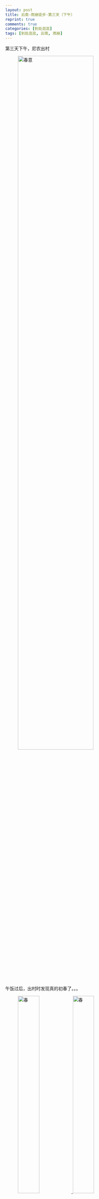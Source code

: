 ```yaml
---
layout: post
title: 云南-雨崩徒步-第三天（下午）
reprint: true
comments: true
categories: [到处逛逛]
tags: [到处逛逛, 云南, 雨崩]
---
```


第三天下午，尼农出村

<figure>
    <a href="/images/2016-03-24/DSC04280.jpg" target="_blank">
        <img src="/images/2016-03-24/DSC04280.jpg" alt="春意" width="75%">
    </a>
</figure>

午饭过后，出村时发现真的初春了。。。


<figure class="half">
    <a href="/images/2016-03-24/DSC04281.jpg" target="_blank">
        <img src="/images/2016-03-24/DSC04281.jpg" alt="春" width="40%">
    </a>
    <a href="/images/2016-03-24/DSC04283.jpg" target="_blank">
        <img src="/images/2016-03-24/DSC04283.jpg" alt="春" width="40%">
    </a>
</figure>

再来两张。。。

<figure>
    <a href="/images/2016-03-24/DSC04285.jpg" target="_blank">
        <img src="/images/2016-03-24/DSC04285.jpg" alt="上路" width="50%">
    </a>
</figure>

开始上路，在山坡上横走，一侧是坡下，一侧是山坡。。。


<figure class="half">
    <a href="/images/2016-03-24/DSC04288.jpg" target="_blank">
        <img src="/images/2016-03-24/DSC04288.jpg" alt="队伍" width="30%">
    </a>
    <a href="/images/2016-03-24/DSC04289.jpg" target="_blank">
        <img src="/images/2016-03-24/DSC04289.jpg" alt="队伍" width="30%">
    </a>
</figure>

刚出发不久，遇到一大批运送资源的队伍。。。狭路相逢，内侧让路。。。


<figure class="half">
    <a href="/images/2016-03-24/DSC04295.jpg" target="_blank">
        <img src="/images/2016-03-24/DSC04295.jpg" alt="谷底" width="40%">
    </a>
    <a href="/images/2016-03-24/DSC04296.jpg" target="_blank">
        <img src="/images/2016-03-24/DSC04296.jpg" alt="谷底" width="40%">
    </a>
</figure>

下方的木屋与马匹。。。


<figure class="half">
    <a href="/images/2016-03-24/DSC04297.jpg" target="_blank">
        <img src="/images/2016-03-24/DSC04297.jpg" alt="路" width="30%">
    </a>
    <a href="/images/2016-03-24/DSC04298.jpg" target="_blank">
        <img src="/images/2016-03-24/DSC04298.jpg" alt="路" width="30%">
    </a>
</figure>

前进的道路，不是很宽阔也不是很平直，不过方向是明确的。。。


<figure class="half">
    <a href="/images/2016-03-24/DSC04300.jpg" target="_blank">
        <img src="/images/2016-03-24/DSC04300.jpg" alt="路面" width="40%">
    </a>
    <a href="/images/2016-03-24/DSC04302.jpg" target="_blank">
        <img src="/images/2016-03-24/DSC04302.jpg" alt="路面" width="40%">
    </a>
</figure>

虽然可能坎坷了点儿，但是好在可以不影响前进的步伐。。。


<figure>
    <a href="/images/2016-03-24/DSC04303.jpg" target="_blank">
        <img src="/images/2016-03-24/DSC04303.jpg" alt="继续前进" width="50%">
    </a>
</figure>

继续前进。。。


<figure>
    <a href="/images/2016-03-24/DSC04304.jpg" target="_blank">
        <img src="/images/2016-03-24/DSC04304.jpg" alt="远处雪山" width="75%">
    </a>
</figure>

远处。雪山。。。


<figure>
    <a href="/images/2016-03-24/DSC04305.jpg" target="_blank">
        <img src="/images/2016-03-24/DSC04305.jpg" alt="远处雪山" width="75%">
    </a>
</figure>

拉近看看，嗯，不知道是啥雪山。。。


<figure>
    <a href="/images/2016-03-24/DSC04308.jpg" target="_blank">
        <img src="/images/2016-03-24/DSC04308.jpg" alt="山涧溪流" width="50%">
    </a>
</figure>

山涧之间，一股清流流下。。。


<figure>
    <a href="/images/2016-03-24/DSC04309.jpg" target="_blank">
        <img src="/images/2016-03-24/DSC04309.jpg" alt="树、热" width="50%">
    </a>
</figure>

我想说，你应该是很热吧。。。


<figure>
    <a href="/images/2016-03-24/DSC04311.jpg" target="_blank">
        <img src="/images/2016-03-24/DSC04311.jpg" alt="天空" width="75%">
    </a>
</figure>

天空是这样子的。。。


<figure class="half">
    <a href="/images/2016-03-24/DSC04313.jpg" target="_blank">
        <img src="/images/2016-03-24/DSC04313.jpg" alt="路面" width="40%">
    </a>
    <a href="/images/2016-03-24/DSC04314.jpg" target="_blank">
        <img src="/images/2016-03-24/DSC04314.jpg" alt="路面" width="40%">
    </a>
</figure>

路面是这样子的。。。


<figure>
    <a href="/images/2016-03-24/DSC04316.jpg" target="_blank">
        <img src="/images/2016-03-24/DSC04316.jpg" alt="前进" width="50%">
    </a>
</figure>

蜿蜒曲折的道路，继续前进。。。


<figure>
    <a href="/images/2016-03-24/DSC04319.jpg" target="_blank">
        <img src="/images/2016-03-24/DSC04319.jpg" alt="尼农" width="75%">
    </a>
</figure>

尼农就在前方。。。


<figure class="half">
    <a href="/images/2016-03-24/DSC04323.jpg" target="_blank">
        <img src="/images/2016-03-24/DSC04323.jpg" alt="桃花" width="40%">
    </a>
    <a href="/images/2016-03-24/DSC04326.jpg" target="_blank">
        <img src="/images/2016-03-24/DSC04326.jpg" alt="桃花" width="40%">
    </a>
</figure>

路边桃花朵朵开。。。


<figure class="half">
    <a href="/images/2016-03-24/DSC04340.jpg" target="_blank">
        <img src="/images/2016-03-24/DSC04340.jpg" alt="继续前进" width="40%">
    </a>
    <a href="/images/2016-03-24/DSC04348.jpg" target="_blank">
        <img src="/images/2016-03-24/DSC04348.jpg" alt="继续前进" width="40%">
    </a>
</figure>

继续前进。。。


<figure>
    <a href="/images/2016-03-24/DSC04349.jpg" target="_blank">
        <img src="/images/2016-03-24/DSC04349.jpg" alt="路旁" width="75%">
    </a>
</figure>

路旁，枯木林立，石头成群。。。


<figure>
    <a href="/images/2016-03-24/DSC04350.jpg" target="_blank">
        <img src="/images/2016-03-24/DSC04350.jpg" alt="路" width="75%">
    </a>
</figure>

路越来越难走。。。


<figure class="half">
    <img src="/images/2016-03-24/DSC04354.jpg" alt="石路" width="30%">
    <a href="/images/2016-03-24/DSC04355.jpg" target="_blank">
        <img src="/images/2016-03-24/DSC04355.jpg" alt="沙路" width="30%">
    </a>
</figure>

路变得不是崎岖的石头，就是细碎的石头，小心行走。。。


<figure>
    <a href="/images/2016-03-24/DSC04356.jpg" target="_blank">
        <img src="/images/2016-03-24/DSC04356.jpg" alt="下山" width="75%">
    </a>
</figure>

正所谓上山容易下山难，这个发卡下坡要小心。。。


<figure class="half">
    <a href="/images/2016-03-24/DSC04365.jpg" target="_blank">
        <img src="/images/2016-03-24/DSC04365.jpg" alt="乱石、流水" width="30%">
    </a>
    <a href="/images/2016-03-24/DSC04367.jpg" target="_blank">
        <img src="/images/2016-03-24/DSC04367.jpg" alt="乱石、小路" width="30%">
    </a>
</figure>

乱石间的流水、乱石上的小路。。。


<figure class="half">
    <a href="/images/2016-03-24/DSC04370.jpg" target="_blank">
        <img src="/images/2016-03-24/DSC04370.jpg" alt="乱石、小路" width="40%">
    </a>
    <a href="/images/2016-03-24/DSC04371.jpg" target="_blank">
        <img src="/images/2016-03-24/DSC04371.jpg" alt="乱石、流水" width="40%">
    </a>
</figure>

乱石上的小路、乱石间的流水。。。


<figure>
    <a href="/images/2016-03-24/DSC04374.jpg" target="_blank">
        <img src="/images/2016-03-24/DSC04374.jpg" alt="峭壁" width="50%">
    </a>
</figure>

一侧的峭壁，蓝天、白云。。。


<figure>
    <a href="/images/2016-03-24/DSC04379.jpg" target="_blank">
        <img src="/images/2016-03-24/DSC04379.jpg" alt="树" width="50%">
    </a>
</figure>

咦，这棵树，貌似只长了一侧。。。


<figure class="half">
    <a href="/images/2016-03-24/DSC04382.jpg" target="_blank">
        <img src="/images/2016-03-24/DSC04382.jpg" alt="前行" width="30%">
    </a>
    <a href="/images/2016-03-24/DSC04392.jpg" target="_blank">
        <img src="/images/2016-03-24/DSC04392.jpg" alt="流淌" width="30%">
    </a>
</figure>

我们继续前行，小溪接着流淌。。。


<figure>
    <a href="/images/2016-03-24/DSC04393.jpg" target="_blank">
        <img src="/images/2016-03-24/DSC04393.jpg" alt="流水、经幡" width="50%">
    </a>
</figure>

这里望去，这个经幡好像割断了流水。。。


<figure>
    <a href="/images/2016-03-24/DSC04399.jpg" target="_blank">
        <img src="/images/2016-03-24/DSC04399.jpg" alt="路" width="50%">
    </a>
</figure>

继续前进，大体是这样，一侧是峭壁，一侧是峡谷。。。


<figure>
    <a href="/images/2016-03-24/DSC04402.jpg" target="_blank">
        <img src="/images/2016-03-24/DSC04402.jpg" alt="站、望" width="75%">
    </a>
</figure>

站在边缘，向下望去：杂草、流水、以及凌乱的鞋带。。。


<figure>
    <a href="/images/2016-03-24/DSC04403.jpg" target="_blank">
        <img src="/images/2016-03-24/DSC04403.jpg" alt="树" width="50%">
    </a>
</figure>

，这棵枯树，在蓝天下，显得格外。。。


<figure class="half">
    <a href="/images/2016-03-24/DSC04405.jpg" target="_blank">
        <img src="/images/2016-03-24/DSC04405.jpg" alt="峡谷" width="30%">
    </a>
    <a href="/images/2016-03-24/DSC04407.jpg" target="_blank">
        <img src="/images/2016-03-24/DSC04407.jpg" alt="峡谷" width="30%">
    </a>
</figure>

来两张峡谷下面的。。。


<figure class="half">
    <a href="/images/2016-03-24/DSC04409.jpg" target="_blank">
        <img src="/images/2016-03-24/DSC04409.jpg" alt="行走" width="30%">
    </a>
    <a href="/images/2016-03-24/DSC04416.jpg" target="_blank">
        <img src="/images/2016-03-24/DSC04416.jpg" alt="行走" width="30%">
    </a>
</figure>

以及在前行的我们。。。


<figure class="half">
    <a href="/images/2016-03-24/DSC04421.jpg" target="_blank">
        <img src="/images/2016-03-24/DSC04421.jpg" alt="峡谷" width="30%">
    </a>
    <a href="/images/2016-03-24/DSC04426.jpg" target="_blank">
        <img src="/images/2016-03-24/DSC04426.jpg" alt="峡谷" width="30%">
    </a>
</figure>

再来两张峡谷下面的，尼农大峡谷。。。


<figure>
    <a href="/images/2016-03-24/DSC04435.jpg" target="_blank">
        <img src="/images/2016-03-24/DSC04435.jpg" alt="路" width="75%">
    </a>
</figure>

前方，好像是在修桥、修路。。。


<figure class="half">
    <a href="/images/2016-03-24/DSC04436.jpg" target="_blank">
        <img src="/images/2016-03-24/DSC04436.jpg" alt="滑坡" width="40%">
    </a>
    <a href="/images/2016-03-24/DSC04437.jpg" target="_blank">
        <img src="/images/2016-03-24/DSC04437.jpg" alt="滑坡" width="40%">
    </a>
</figure>

额。。。这里貌似山体滑坡了。。。还好能看到路面，小心走过。。。


<figure>
    <a href="/images/2016-03-24/DSC04438.jpg" target="_blank">
        <img src="/images/2016-03-24/DSC04438.jpg" alt="前行" width="50%">
    </a>
</figure>

继续前进。。。


<figure class="half">
    <a href="/images/2016-03-24/DSC04444.jpg" target="_blank">
        <img src="/images/2016-03-24/DSC04444.jpg" alt="修路" width="40%">
    </a>
    <a href="/images/2016-03-24/DSC04445.jpg" target="_blank">
        <img src="/images/2016-03-24/DSC04445.jpg" alt="修路" width="40%">
    </a>
</figure>

来两张那边修路的。。。


<figure>
    <img src="/images/2016-03-24/DSC04453.jpg" alt="胖子累了" width="50%">
</figure>

这胖子应该是累了。。。


<figure>
    <a href="/images/2016-03-24/DSC04459.jpg" target="_blank">
        <img src="/images/2016-03-24/DSC04459.jpg" alt="快到了吧" width="75%">
    </a>
</figure>

前面貌似出现房屋了。。。应该快走出来了吧。。。


<figure class="half">
    <a href="/images/2016-03-24/DSC04461.jpg" target="_blank">
        <img src="/images/2016-03-24/DSC04461.jpg" alt="修路" width="40%">
    </a>
    <a href="/images/2016-03-24/DSC04467.jpg" target="_blank">
        <img src="/images/2016-03-24/DSC04467.jpg" alt="修路" width="40%">
    </a>
</figure>

再来两张那边修路的。。。一层一层的道路，有意思哈。。。


<figure>
    <a href="/images/2016-03-24/DSC04471.jpg" target="_blank">
        <img src="/images/2016-03-24/DSC04471.jpg" alt="快到啦" width="75%">
    </a>
</figure>

哇哦，快到了，下去应该就是了啊。。。白房、绿田。。。


<figure class="half">
    <a href="/images/2016-03-24/DSC04472.jpg" target="_blank">
        <img src="/images/2016-03-24/DSC04472.jpg" alt="下山" width="40%">
    </a>
    <a href="/images/2016-03-24/DSC04473.jpg" target="_blank">
        <img src="/images/2016-03-24/DSC04473.jpg" alt="下山" width="40%">
    </a>
</figure>

咦，要这里下去。。。好简陋但是醒目的路标。。。


<figure class="half">
    <a href="/images/2016-03-24/DSC04477.jpg" target="_blank">
        <img src="/images/2016-03-24/DSC04477.jpg" alt="下山" width="40%">
    </a>
    <a href="/images/2016-03-24/DSC04479.jpg" target="_blank">
        <img src="/images/2016-03-24/DSC04479.jpg" alt="下山" width="40%">
    </a>
</figure>

下去啦。。。下方的村庄与刚刚下来的道路。。。


<figure>
    <a href="/images/2016-03-24/DSC04485.jpg" target="_blank">
        <img src="/images/2016-03-24/DSC04485.jpg" alt="星空、梅里" width="75%">
    </a>
</figure>

回客栈了。。。来一张夜晚星空下梅里雪山，缅茨姆与卡瓦格博，期待明早日照金山。。。
